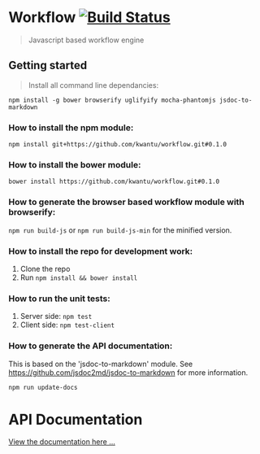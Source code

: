 # Workflow [![Build Status](https://travis-ci.org/kwantu/workflow.svg?branch=develop)](https://travis-ci.org/kwantu/workflow)
> Javascript based workflow engine

## Getting started
> Install all command line dependancies:  

`npm install -g bower browserify uglifyify mocha-phantomjs jsdoc-to-markdown`

### How to install the npm module:

`npm install git+https://github.com/kwantu/workflow.git#0.1.0`

### How to install the bower module:

`bower install https://github.com/kwantu/workflow.git#0.1.0`

### How to generate the browser based workflow module with browserify: 

`npm run build-js` or `npm run build-js-min` for the minified version.

### How to install the repo for development work:

1. Clone the repo
2. Run `npm install && bower install`

### How to run the unit tests:

1. Server side: `npm test`
2. Client side: `npm test-client`

### How to generate the API documentation:

This is based on the 'jsdoc-to-markdown' module. See https://github.com/jsdoc2md/jsdoc-to-markdown for more information.

`npm run update-docs`

# API Documentation

[View the documentation here ...](https://github.com/kwantu/workflow/blob/develop/docs/index.md)

